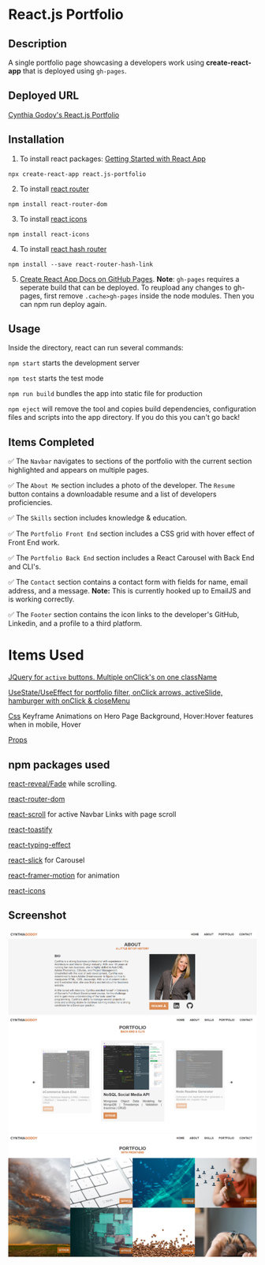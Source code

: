 # React.js Portfolio

## Description
A single portfolio page showcasing a developers work using **create-react-app** that is deployed using `gh-pages`.

## Deployed URL
[Cynthia Godoy's React.js Portfolio](https://cynthiagodoy.github.io/react.js-portfolio/)

## Installation

1. To install react packages: [Getting Started with React App](https://create-react-app.dev/docs/getting-started/)
```
npx create-react-app react.js-portfolio
```

2. To install [react router](https://www.npmjs.com/package/react-router)
```
npm install react-router-dom
```

3. To install [react icons](https://www.npmjs.com/package/react-icons)
```
npm install react-icons
```

4. To install [react hash router](https://www.npmjs.com/package/react-router-hash-link)
```
npm install --save react-router-hash-link
```

5. [Create React App Docs on GitHub Pages](https://create-react-app.dev/docs/deployment/#github-pages). **Note**: `gh-pages` requires a seperate build that can be deployed. To reupload any changes to gh-pages, first remove `.cache>gh-pages` inside the node modules. Then you can npm run deploy again.

## Usage
Inside the directory, react can run several commands:

`npm start` starts the development server

`npm test` starts the test mode

`npm run build` bundles the app into static file for production

`npm eject` will remove the tool and copies build dependencies, configuration files and scripts into the app directory. If you do this you can't go back!

## Items Completed

✅ The `Navbar` navigates to sections of the portfolio with the current section highlighted and appears on multiple pages.

✅ The `About Me` section includes a photo of the developer. The `Resume` button contains a downloadable resume and a list of developers proficiencies.

✅ The `Skills` section includes knowledge & education.

✅ The `Portfolio Front End` section includes a CSS grid with hover effect of Front End work.

✅ The `Portfolio Back End` section includes a React Carousel with Back End and CLI's.

✅ The `Contact` section contains a contact form with fields for name, email address, and a message. **Note:** This is currently hooked up to EmailJS and is working correctly.

✅ The `Footer` section contains the icon links to the developer's GitHub, Linkedin, and a profile to a third platform.

# Items Used

[JQuery for `active` buttons. Multiple onClick's on one className](https://forum.jquery.com/portal/en/community/topic/passing-two-functions-with-click)

[UseState/UseEffect for portfolio filter, onClick arrows, activeSlide, hamburger with onClick & closeMenu](https://react.dev/reference/react/useEffect)

[Css](https://css-tricks.com/solving-sticky-hover-states-with-media-hover-hover/) Keyframe Animations on Hero Page Background, Hover:Hover features when in mobile, Hover

[Props](https://legacy.reactjs.org/docs/components-and-props.html)


## npm packages used

[react-reveal/Fade](https://www.react-reveal.com/examples/common/Fade) while scrolling.

[react-router-dom](https://www.npmjs.com/package/react-router-dom)

[react-scroll](https://www.npmjs.com/package/react-scroll) for active Navbar Links with page scroll

[react-toastify](https://www.npmjs.com/package/react-toastify)

[react-typing-effect](https://www.npmjs.com/package/react-typing-effect)

[react-slick](https://www.npmjs.com/package/react-slick) for Carousel

[react-framer-motion](https://www.npmjs.com/package/framer-motion) for animation 

[react-icons](https://react-icons.github.io/react-icons/)

## Screenshot
![](src/assets/Screenshot.PNG)
![](src/assets/Screenshot2.PNG)
![](src/assets/Screenshot3.PNG)
